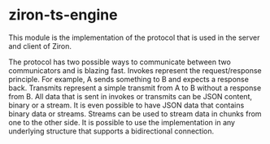 # ziron-ts-engine
This module is the implementation of the protocol that is used in the server and client of Ziron. 

The protocol has two possible ways to communicate between two communicators and is blazing fast. 
Invokes represent the request/response principle. 
For example, A sends something to B and expects a response back. 
Transmits represent a simple transmit from A to B without a response from B. 
All data that is sent in invokes or transmits can be JSON content, binary or a stream. 
It is even possible to have JSON data that contains binary data or streams. 
Streams can be used to stream data in chunks from one to the other side. 
It is possible to use the implementation in any underlying structure that supports a bidirectional connection.
